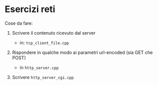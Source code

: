 # Esercizi reti

Cose da fare:

1. Scrivere il contenuto ricevuto dal server
    - in: `tcp_client_file.cpp`

2. Rispondere in qualche modo ai parametri url-encoded (sia GET che POST)
    - in `http_server.cpp`

3. Scrivere `http_server_cgi.cpp`
